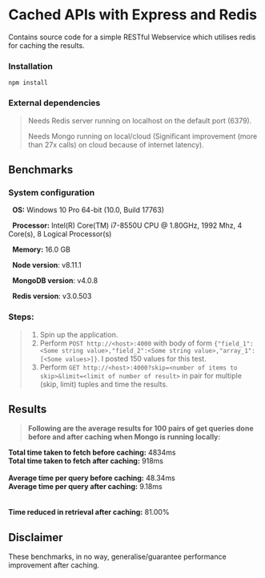 # Cached APIs with Express and Redis
Contains source code for a simple RESTful Webservice which utilises redis for caching the results.

### Installation
```
npm install
```

### External dependencies
> Needs Redis server running on localhost on the default port (6379).
>
> Needs Mongo running on local/cloud (Significant improvement (more than 27x calls) on cloud because of internet latency).


## Benchmarks
### System configuration
&nbsp;
**OS:** Windows 10 Pro 64-bit (10.0, Build 17763)

&nbsp;
**Processor:** Intel(R) Core(TM) i7-8550U CPU @ 1.80GHz, 1992 Mhz, 4 Core(s), 8 Logical Processor(s)


&nbsp;
**Memory:** 16.0 GB


&nbsp;
**Node version**: v8.11.1


&nbsp;
**MongoDB version**: v4.0.8


&nbsp;
**Redis version**: v3.0.503


### Steps:
>  1. Spin up the application.
>  2. Perform ```POST http://<host>:4000``` with body of form ```{"field_1":<Some string value>,"field_2":<Some string value>,"array_1":[<Some values>]}```. I posted 150 values for this test.
>  3. Perform ```GET http://<host>:4000?skip=<number of items to skip>&limit=<limit of number of result>``` in pair for multiple (skip, limit) tuples and time the results.


## Results
> **Following are the average results for 100 pairs of get queries done before and after caching when Mongo is running locally:**

**Total time taken to fetch before caching:** 4834ms<br>
**Total time taken to fetch after caching:** 918ms
<br><br>
**Average time per query before caching:** 48.34ms<br>
**Average time per query after caching:** 9.18ms
<br><br><br>
**Time reduced in retrieval after caching:** 81.00%

## Disclaimer
These benchmarks, in no way, generalise/guarantee performance improvement after caching.
> 
